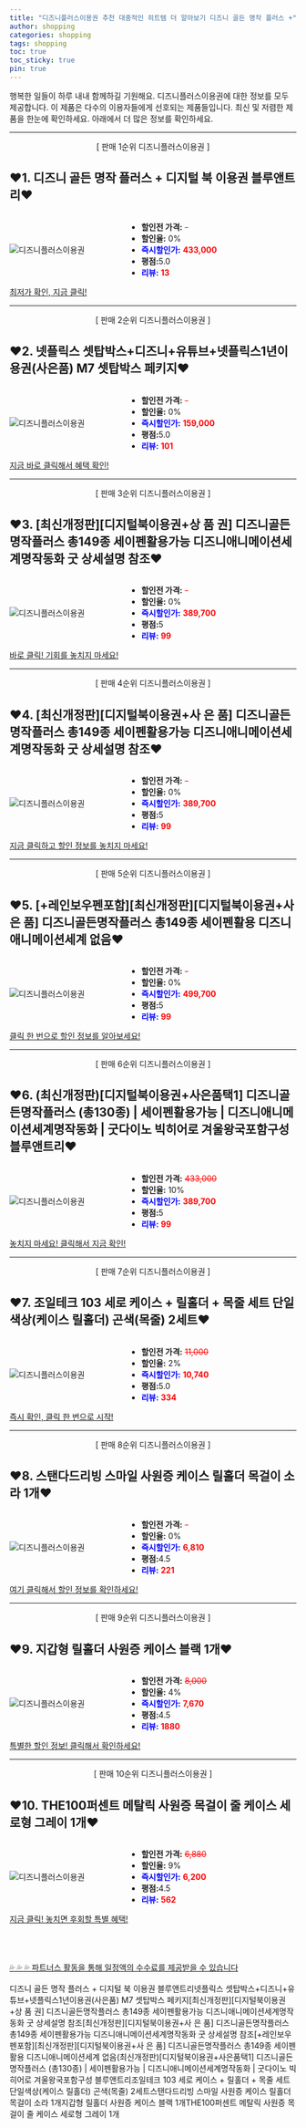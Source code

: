 ```yaml
---
title: "디즈니플러스이용권 추천 대중적인 히트템 더 알아보기 디즈니 골든 명작 플러스 +"
author: shopping
categories: shopping
tags: shopping
toc: true
toc_sticky: true
pin: true
---
```

행복한 일들이 하루 내내 함께하길 기원해요. 디즈니플러스이용권에 대한 정보를 모두 제공합니다. 이 제품은 다수의 이용자들에게 선호되는 제품들입니다. 최신 및 저렴한 제품을 한눈에 확인하세요. 아래에서 더 많은 정보를 확인하세요.

---
<p class="toplist" style="margin: 0 auto; display: block; width: fit-content;">[ 판매 1순위 디즈니플러스이용권 ]</p>

<h2><strong>❤️1. 디즈니 골든 명작 플러스 + 디지털 북 이용권 블루앤트리❤️</strong></h2>

<div style="display: flex; align-items: center;">
    <div style="flex: 0.4;">
        <img src="https://thumbnail7.coupangcdn.com/thumbnails/remote/230x230ex/image/retail/images/154604097652823-0548cd33-d221-46b2-869d-bffba6d6df89.jpg" alt="디즈니플러스이용권" style="max-width: 100%;">
    </div>
    <div style="flex: 0.6; margin-left: 10px;">
        <ul>
            <li><strong>할인전 가격:</strong> <del style="color: red;">-</del></li>
            <li><strong>할인율:</strong> 0%</li>
            <li><span style='color:blue'><strong>즉시할인가:</strong></span> <span style='color:red'><strong>433,000</strong></span></li>
            <li><strong>평점:</strong>5.0</li>
            <li><span style='color:blue'><strong>리뷰:</strong></span> <span style='color:red'><strong>13</strong></span></li>
        </ul>
    </div>
</div>
<div class="center">
    <a href="https://William4Davisa.github.io?lptag=AF9450613&subid=githubio&pageKey=81362305&traceid=V0-153&itemId=259435173&vendorItemId=3630407231" class="myButton">
        최저가 확인, 지금 클릭!
    </a>
</div>


---
<p class="toplist" style="margin: 0 auto; display: block; width: fit-content;">[ 판매 2순위 디즈니플러스이용권 ]</p>

<h2><strong>❤️2. 넷플릭스 셋탑박스+디즈니+유튜브+넷플릭스1년이용권(사은품) M7 셋탑박스 페키지❤️</strong></h2>

<div style="display: flex; align-items: center;">
    <div style="flex: 0.4;">
        <img src="https://thumbnail9.coupangcdn.com/thumbnails/remote/230x230ex/image/vendor_inventory/4850/e09f395de7a8f28d648392bef8eba3f51b63f01f02c9434ca65f9e1da6d5.png" alt="디즈니플러스이용권" style="max-width: 100%;">
    </div>
    <div style="flex: 0.6; margin-left: 10px;">
        <ul>
            <li><strong>할인전 가격:</strong> <del style="color: red;">-</del></li>
            <li><strong>할인율:</strong> 0%</li>
            <li><span style='color:blue'><strong>즉시할인가:</strong></span> <span style='color:red'><strong>159,000</strong></span></li>
            <li><strong>평점:</strong>5.0</li>
            <li><span style='color:blue'><strong>리뷰:</strong></span> <span style='color:red'><strong>101</strong></span></li>
        </ul>
    </div>
</div>
<div class="center">
    <a href="https://William4Davisa.github.io?lptag=AF9450613&subid=githubio&pageKey=6595517111&traceid=V0-153&itemId=14900355024&vendorItemId=70426692546" class="myButton">
        지금 바로 클릭해서 혜택 확인!
    </a>
</div>


---
<p class="toplist" style="margin: 0 auto; display: block; width: fit-content;">[ 판매 3순위 디즈니플러스이용권 ]</p>

<h2><strong>❤️3. [최신개정판][디지털북이용권+상 품 권] 디즈니골든명작플러스 총149종 세이펜활용가능 디즈니애니메이션세계명작동화 굿 상세설명 참조❤️</strong></h2>

<div style="display: flex; align-items: center;">
    <div style="flex: 0.4;">
        <img src="https://thumbnail7.coupangcdn.com/thumbnails/remote/230x230ex/image/vendor_inventory/9863/2c36cbf75b545de3ecba03d39376669df9e1a507d68f692cc1ffb26646b5.jpg" alt="디즈니플러스이용권" style="max-width: 100%;">
    </div>
    <div style="flex: 0.6; margin-left: 10px;">
        <ul>
            <li><strong>할인전 가격:</strong> <del style="color: red;">-</del></li>
            <li><strong>할인율:</strong> 0%</li>
            <li><span style='color:blue'><strong>즉시할인가:</strong></span> <span style='color:red'><strong>389,700</strong></span></li>
            <li><strong>평점:</strong>5</li>
            <li><span style='color:blue'><strong>리뷰:</strong></span> <span style='color:red'><strong>99</strong></span></li>
        </ul>
    </div>
</div>
<div class="center">
    <a href="https://William4Davisa.github.io?lptag=AF9450613&subid=githubio&pageKey=8222714764&traceid=V0-153&itemId=23639405724&vendorItemId=70766972988" class="myButton">
        바로 클릭! 기회를 놓치지 마세요!
    </a>
</div>


---
<p class="toplist" style="margin: 0 auto; display: block; width: fit-content;">[ 판매 4순위 디즈니플러스이용권 ]</p>

<h2><strong>❤️4. [최신개정판][디지털북이용권+사 은 품] 디즈니골든명작플러스 총149종 세이펜활용가능 디즈니애니메이션세계명작동화 굿 상세설명 참조❤️</strong></h2>

<div style="display: flex; align-items: center;">
    <div style="flex: 0.4;">
        <img src="https://thumbnail10.coupangcdn.com/thumbnails/remote/230x230ex/image/vendor_inventory/7b9f/d014c1bf723343e0c134228665b1b15f1f7382f6e94c0409088e2a81e583.jpg" alt="디즈니플러스이용권" style="max-width: 100%;">
    </div>
    <div style="flex: 0.6; margin-left: 10px;">
        <ul>
            <li><strong>할인전 가격:</strong> <del style="color: red;">-</del></li>
            <li><strong>할인율:</strong> 0%</li>
            <li><span style='color:blue'><strong>즉시할인가:</strong></span> <span style='color:red'><strong>389,700</strong></span></li>
            <li><strong>평점:</strong>5</li>
            <li><span style='color:blue'><strong>리뷰:</strong></span> <span style='color:red'><strong>99</strong></span></li>
        </ul>
    </div>
</div>
<div class="center">
    <a href="https://William4Davisa.github.io?lptag=AF9450613&subid=githubio&pageKey=8223190180&traceid=V0-153&itemId=23641411845&vendorItemId=70766231038" class="myButton">
        지금 클릭하고 할인 정보를 놓치지 마세요!
    </a>
</div>


---
<p class="toplist" style="margin: 0 auto; display: block; width: fit-content;">[ 판매 5순위 디즈니플러스이용권 ]</p>

<h2><strong>❤️5. [+레인보우펜포함][최신개정판][디지털북이용권+사 은 품] 디즈니골든명작플러스 총149종 세이펜활용 디즈니애니메이션세계 없음❤️</strong></h2>

<div style="display: flex; align-items: center;">
    <div style="flex: 0.4;">
        <img src="https://thumbnail10.coupangcdn.com/thumbnails/remote/230x230ex/image/vendor_inventory/a4c0/5b0bb6acbbfcec0dd80ff9cdfe119e61a167e531a3a8572d03af4daa151b.jpg" alt="디즈니플러스이용권" style="max-width: 100%;">
    </div>
    <div style="flex: 0.6; margin-left: 10px;">
        <ul>
            <li><strong>할인전 가격:</strong> <del style="color: red;">-</del></li>
            <li><strong>할인율:</strong> 0%</li>
            <li><span style='color:blue'><strong>즉시할인가:</strong></span> <span style='color:red'><strong>499,700</strong></span></li>
            <li><strong>평점:</strong>5</li>
            <li><span style='color:blue'><strong>리뷰:</strong></span> <span style='color:red'><strong>99</strong></span></li>
        </ul>
    </div>
</div>
<div class="center">
    <a href="https://William4Davisa.github.io?lptag=AF9450613&subid=githubio&pageKey=8223179952&traceid=V0-153&itemId=23641371944&vendorItemId=70765995316" class="myButton">
        클릭 한 번으로 할인 정보를 알아보세요!
    </a>
</div>


---
<p class="toplist" style="margin: 0 auto; display: block; width: fit-content;">[ 판매 6순위 디즈니플러스이용권 ]</p>

<h2><strong>❤️6. (최신개정판)[디지털북이용권+사은품택1] 디즈니골든명작플러스 (총130종) | 세이펜활용가능 | 디즈니애니메이션세계명작동화 | 굿다이노 빅히어로 겨울왕국포함구성 블루앤트리❤️</strong></h2>

<div style="display: flex; align-items: center;">
    <div style="flex: 0.4;">
        <img src="https://thumbnail10.coupangcdn.com/thumbnails/remote/230x230ex/image/vendor_inventory/670b/61f30cf06a3af2dcca7ccb15bcf3d35aaa96ac99a6d691237e954db1e71a.jpg" alt="디즈니플러스이용권" style="max-width: 100%;">
    </div>
    <div style="flex: 0.6; margin-left: 10px;">
        <ul>
            <li><strong>할인전 가격:</strong> <del style="color: red;">433,000</del></li>
            <li><strong>할인율:</strong> 10%</li>
            <li><span style='color:blue'><strong>즉시할인가:</strong></span> <span style='color:red'><strong>389,700</strong></span></li>
            <li><strong>평점:</strong>5</li>
            <li><span style='color:blue'><strong>리뷰:</strong></span> <span style='color:red'><strong>99</strong></span></li>
        </ul>
    </div>
</div>
<div class="center">
    <a href="https://William4Davisa.github.io?lptag=AF9450613&subid=githubio&pageKey=5492938378&traceid=V0-153&itemId=8510189903&vendorItemId=75797668876" class="myButton">
        놓치지 마세요! 클릭해서 지금 확인!
    </a>
</div>


---
<p class="toplist" style="margin: 0 auto; display: block; width: fit-content;">[ 판매 7순위 디즈니플러스이용권 ]</p>

<h2><strong>❤️7. 조일테크 103 세로 케이스 + 릴홀더 + 목줄 세트 단일색상(케이스 릴홀더) 곤색(목줄) 2세트❤️</strong></h2>

<div style="display: flex; align-items: center;">
    <div style="flex: 0.4;">
        <img src="https://thumbnail8.coupangcdn.com/thumbnails/remote/230x230ex/image/retail/images/2021/05/04/17/9/f9fb0ebe-e6b5-4c4a-a114-9410c3bc3369.jpg" alt="디즈니플러스이용권" style="max-width: 100%;">
    </div>
    <div style="flex: 0.6; margin-left: 10px;">
        <ul>
            <li><strong>할인전 가격:</strong> <del style="color: red;">11,000</del></li>
            <li><strong>할인율:</strong> 2%</li>
            <li><span style='color:blue'><strong>즉시할인가:</strong></span> <span style='color:red'><strong>10,740</strong></span></li>
            <li><strong>평점:</strong>5.0</li>
            <li><span style='color:blue'><strong>리뷰:</strong></span> <span style='color:red'><strong>334</strong></span></li>
        </ul>
    </div>
</div>
<div class="center">
    <a href="https://William4Davisa.github.io?lptag=AF9450613&subid=githubio&pageKey=5456002630&traceid=V0-153&itemId=8339489784&vendorItemId=75627299821" class="myButton">
        즉시 확인, 클릭 한 번으로 시작!
    </a>
</div>


---
<p class="toplist" style="margin: 0 auto; display: block; width: fit-content;">[ 판매 8순위 디즈니플러스이용권 ]</p>

<h2><strong>❤️8. 스탠다드리빙 스마일 사원증 케이스 릴홀더 목걸이 소라 1개❤️</strong></h2>

<div style="display: flex; align-items: center;">
    <div style="flex: 0.4;">
        <img src="https://thumbnail9.coupangcdn.com/thumbnails/remote/230x230ex/image/retail/images/2603263905114663-5468b65b-2e5d-43e3-aaf5-4b83fc37ae6f.jpg" alt="디즈니플러스이용권" style="max-width: 100%;">
    </div>
    <div style="flex: 0.6; margin-left: 10px;">
        <ul>
            <li><strong>할인전 가격:</strong> <del style="color: red;">-</del></li>
            <li><strong>할인율:</strong> 0%</li>
            <li><span style='color:blue'><strong>즉시할인가:</strong></span> <span style='color:red'><strong>6,810</strong></span></li>
            <li><strong>평점:</strong>4.5</li>
            <li><span style='color:blue'><strong>리뷰:</strong></span> <span style='color:red'><strong>221</strong></span></li>
        </ul>
    </div>
</div>
<div class="center">
    <a href="https://William4Davisa.github.io?lptag=AF9450613&subid=githubio&pageKey=6601319846&traceid=V0-153&itemId=14934611891&vendorItemId=82162160194" class="myButton">
        여기 클릭해서 할인 정보를 확인하세요!
    </a>
</div>


---
<p class="toplist" style="margin: 0 auto; display: block; width: fit-content;">[ 판매 9순위 디즈니플러스이용권 ]</p>

<h2><strong>❤️9. 지갑형 릴홀더 사원증 케이스 블랙 1개❤️</strong></h2>

<div style="display: flex; align-items: center;">
    <div style="flex: 0.4;">
        <img src="https://thumbnail10.coupangcdn.com/thumbnails/remote/230x230ex/image/retail/images/2020/05/22/17/5/14f09d04-1a41-4c77-bb3e-cd5e5791abab.jpg" alt="디즈니플러스이용권" style="max-width: 100%;">
    </div>
    <div style="flex: 0.6; margin-left: 10px;">
        <ul>
            <li><strong>할인전 가격:</strong> <del style="color: red;">8,000</del></li>
            <li><strong>할인율:</strong> 4%</li>
            <li><span style='color:blue'><strong>즉시할인가:</strong></span> <span style='color:red'><strong>7,670</strong></span></li>
            <li><strong>평점:</strong>4.5</li>
            <li><span style='color:blue'><strong>리뷰:</strong></span> <span style='color:red'><strong>1880</strong></span></li>
        </ul>
    </div>
</div>
<div class="center">
    <a href="https://William4Davisa.github.io?lptag=AF9450613&subid=githubio&pageKey=1201433470&traceid=V0-153&itemId=2186484010&vendorItemId=70753321445" class="myButton">
        특별한 할인 정보! 클릭해서 확인하세요!
    </a>
</div>


---
<p class="toplist" style="margin: 0 auto; display: block; width: fit-content;">[ 판매 10순위 디즈니플러스이용권 ]</p>

<h2><strong>❤️10. THE100퍼센트 메탈릭 사원증 목걸이 줄 케이스 세로형 그레이 1개❤️</strong></h2>

<div style="display: flex; align-items: center;">
    <div style="flex: 0.4;">
        <img src="https://thumbnail8.coupangcdn.com/thumbnails/remote/230x230ex/image/retail/images/2021/01/27/14/1/52121976-8e6f-4d7f-9b59-b75ba242ece5.jpg" alt="디즈니플러스이용권" style="max-width: 100%;">
    </div>
    <div style="flex: 0.6; margin-left: 10px;">
        <ul>
            <li><strong>할인전 가격:</strong> <del style="color: red;">6,880</del></li>
            <li><strong>할인율:</strong> 9%</li>
            <li><span style='color:blue'><strong>즉시할인가:</strong></span> <span style='color:red'><strong>6,200</strong></span></li>
            <li><strong>평점:</strong>4.5</li>
            <li><span style='color:blue'><strong>리뷰:</strong></span> <span style='color:red'><strong>562</strong></span></li>
        </ul>
    </div>
</div>
<div class="center">
    <a href="https://William4Davisa.github.io?lptag=AF9450613&subid=githubio&pageKey=4882438856&traceid=V0-153&itemId=6358480565&vendorItemId=73653755433" class="myButton">
        지금 클릭! 놓치면 후회할 특별 혜택!
    </a>
</div>

<br><br><br>[💦 💦 💦 파트너스 활동을 통해 일정액의 수수료를 제공받을 수 있습니다](https://link.coupang.com/a/bcpT2c)<br><br>디즈니 골든 명작 플러스 + 디지털 북 이용권 블루앤트리넷플릭스 셋탑박스+디즈니+유튜브+넷플릭스1년이용권(사은품) M7 셋탑박스 페키지[최신개정판][디지털북이용권+상 품 권] 디즈니골든명작플러스 총149종 세이펜활용가능 디즈니애니메이션세계명작동화 굿 상세설명 참조[최신개정판][디지털북이용권+사 은 품] 디즈니골든명작플러스 총149종 세이펜활용가능 디즈니애니메이션세계명작동화 굿 상세설명 참조[+레인보우펜포함][최신개정판][디지털북이용권+사 은 품] 디즈니골든명작플러스 총149종 세이펜활용 디즈니애니메이션세계 없음(최신개정판)[디지털북이용권+사은품택1] 디즈니골든명작플러스 (총130종) | 세이펜활용가능 | 디즈니애니메이션세계명작동화 | 굿다이노 빅히어로 겨울왕국포함구성 블루앤트리조일테크 103 세로 케이스 + 릴홀더 + 목줄 세트 단일색상(케이스 릴홀더) 곤색(목줄) 2세트스탠다드리빙 스마일 사원증 케이스 릴홀더 목걸이 소라 1개지갑형 릴홀더 사원증 케이스 블랙 1개THE100퍼센트 메탈릭 사원증 목걸이 줄 케이스 세로형 그레이 1개